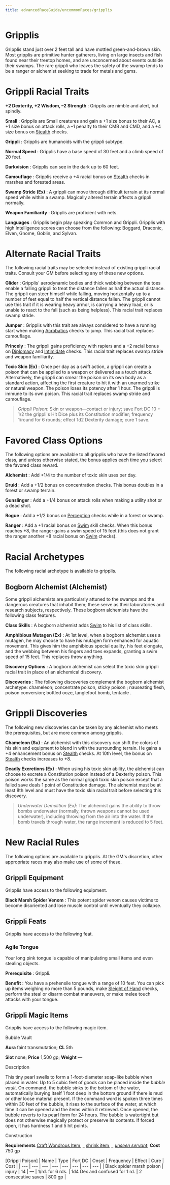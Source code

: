 ```yaml
---
title: advancedRaceGuide/uncommonRaces/gripplis
---
```

# Gripplis

Gripplis stand just over 2 feet tall and have mottled green-and-brown skin. Most gripplis are primitive hunter gatherers, living on large insects and fish found near their treetop homes, and are unconcerned about events outside their swamps. The rare grippli who leaves the safety of the swamp tends to be a ranger or alchemist seeking to trade for metals and gems.

# Grippli Racial Traits

**+2 Dexterity, +2 Wisdom, –2 Strength** : Gripplis are nimble and alert, but spindly.

**Small** : Gripplis are Small creatures and gain a +1 size bonus to their AC, a +1 size bonus on attack rolls, a –1 penalty to their CMB and CMD, and a +4 size bonus on [Stealth](skills/stealth#_stealth) checks.

**Grippli** : Gripplis are humanoids with the grippli subtype.

**Normal Speed** : Gripplis have a base speed of 30 feet and a climb speed of 20 feet.

**Darkvision** : Gripplis can see in the dark up to 60 feet.

**Camouflage** : Gripplis receive a +4 racial bonus on [Stealth](skills/stealth#_stealth) checks in marshes and forested areas.

**Swamp Stride (Ex)** : A grippli can move through difficult terrain at its normal speed while within a swamp. Magically altered terrain affects a grippli normally.

**Weapon Familiarity** : Gripplis are proficient with nets.

**Languages** : Gripplis begin play speaking Common and Grippli. Gripplis with high Intelligence scores can choose from the following: Boggard, Draconic, Elven, Gnome, Goblin, and Sylvan.

# Alternate Racial Traits

The following racial traits may be selected instead of existing grippli racial traits. Consult your GM before selecting any of these new options.

**Glider** : Gripplis' aerodynamic bodies and thick webbing between the toes enable a falling grippli to treat the distance fallen as half the actual distance. The grippli can steer himself while falling, moving horizontally up to a number of feet equal to half the vertical distance fallen. The grippli cannot use this trait if it is wearing heavy armor, is carrying a heavy load, or is unable to react to the fall (such as being helpless). This racial trait replaces swamp stride.

**Jumper** : Gripplis with this trait are always considered to have a running start when making [Acrobatics](skills/acrobatics#_acrobatics) checks to jump. This racial trait replaces camouflage.

**Princely** : The grippli gains proficiency with rapiers and a +2 racial bonus on [Diplomacy](skills/diplomacy#_diplomacy) and [Intimidate](skills/intimidate#_intimidate) checks. This racial trait replaces swamp stride and weapon familiarity.

**Toxic Skin (Ex)** : Once per day as a swift action, a grippli can create a poison that can be applied to a weapon or delivered as a touch attack. Alternatively, the grippli can smear the poison on its own body as a standard action, affecting the first creature to hit it with an unarmed strike or natural weapon. The poison loses its potency after 1 hour. The grippli is immune to its own poison. This racial trait replaces swamp stride and camouflage.

> _Grippli Poison_: Skin or weapon—contact or injury; save Fort DC 10 + 1/2 the grippli's Hit Dice plus its Constitution modifier; frequency 1/round for 6 rounds; effect 1d2 Dexterity damage; cure 1 save.
# Favored Class Options

The following options are available to all gripplis who have the listed favored class, and unless otherwise stated, the bonus applies each time you select the favored class reward.

**Alchemist** : Add +1/4 to the number of toxic skin uses per day.

**Druid** : Add a +1/2 bonus on concentration checks. This bonus doubles in a forest or swamp terrain.

**Gunslinger** : Add a +1/4 bonus on attack rolls when making a utility shot or a dead shot.

**Rogue** : Add a +1/2 bonus on [Perception](skills/perception#_perception) checks while in a forest or swamp.

**Ranger** : Add a +1 racial bonus on [Swim](skills/swim#_swim) skill checks. When this bonus reaches +8, the ranger gains a swim speed of 15 feet (this does not grant the ranger another +8 racial bonus on [Swim](skills/swim#_swim) checks).

# Racial Archetypes

The following racial archetype is available to gripplis.

## Bogborn Alchemist (Alchemist)

Some grippli alchemists are particularly attuned to the swamps and the dangerous creatures that inhabit them; these serve as their laboratories and research subjects, respectively. These bogborn alchemists have the following class features.

**Class Skills** : A bogborn alchemist adds [Swim](skills/swim#_swim) to his list of class skills.

**Amphibious Mutagen (Ex)** : At 1st level, when a bogborn alchemist uses a mutagen, he may choose to have his mutagen form enhanced for aquatic movement. This gives him the amphibious special quality, his feet elongate, and the webbing between his fingers and toes expands, granting a swim speed of 15 feet. This replaces throw anything.

**Discovery Options** : A bogborn alchemist can select the toxic skin grippli racial trait in place of an alchemical discovery.

**Discoveries** : The following discoveries complement the bogborn alchemist archetype: chameleon; concentrate poison, sticky poison ; nauseating flesh, poison conversion; bottled ooze, tanglefoot bomb, tentacle .

# Grippli Discoveries

The following new discoveries can be taken by any alchemist who meets the prerequisites, but are more common among gripplis.

**Chameleon (Su)** : An alchemist with this discovery can shift the colors of his skin and equipment to blend in with the surrounding terrain. He gains a +4 enhancement bonus on [Stealth](skills/stealth#_stealth) checks. At 10th level, the bonus on [Stealth](skills/stealth#_stealth) checks increases to +8.

**Deadly Excretions (Ex)** : When using his toxic skin ability, the alchemist can choose to excrete a Constitution poison instead of a Dexterity poison. This poison works the same as the normal grippli toxic skin poison except that a failed save deals 1 point of Constitution damage. The alchemist must be at least 8th level and must have the toxic skin racial trait before selecting this discovery.

> _Underwater Demolition (Ex)_: The alchemist gains the ability to throw bombs underwater (normally, thrown weapons cannot be used underwater), including throwing from the air into the water. If the bomb travels through water, the range increment is reduced to 5 feet.
# New Racial Rules

The following options are available to gripplis. At the GM's discretion, other appropriate races may also make use of some of these.

## Grippli Equipment

Gripplis have access to the following equipment.

**Black Marsh Spider Venom** : This potent spider venom causes victims to become disoriented and lose muscle control until eventually they collapse.

## Grippli Feats

Gripplis have access to the following feat.

### Agile Tongue

Your long pink tongue is capable of manipulating small items and even stealing objects.

**Prerequisite** : Grippli.

**Benefit** : You have a prehensile tongue with a range of 10 feet. You can pick up items weighing no more than 5 pounds, make [Sleight of Hand](skills/sleightOfHand#_sleight-of-hand) checks, perform the steal or disarm combat maneuvers, or make melee touch attacks with your tongue.

## Grippli Magic Items

Gripplis have access to the following magic item.

Bubble Vault

**Aura** faint transmutation; **CL** 5th

**Slot** none; **Price** 1,500 gp; **Weight** —

Description

This tiny pearl swells to form a 1-foot-diameter soap-like bubble when placed in water. Up to 5 cubic feet of goods can be placed inside the _bubble vault_. On command, the bubble sinks to the bottom of the water, automatically burying itself 1 foot deep in the bottom ground if there is mud or other loose material present. If the command word is spoken three times within 30 feet of the bubble, it rises to the surface of the water, at which time it can be opened and the items within it retrieved. Once opened, the bubble reverts to its pearl form for 24 hours. The bubble is watertight but does not otherwise magically protect or preserve its contents. If forced open, it has hardness 1 and 5 hit points.

Construction

**Requirements** [Craft Wondrous Item](feats#_craft-wondrous-item), _ [shrink item](spells/shrinkItem#_shrink-item)_, _ [unseen servant](spells/unseenServant#_unseen-servant)_; **Cost** 750 gp

  
  

[Grippli Poison]
| Name | Type | Fort DC | Onset | Frequency | Effect | Cure | Cost |
| --- | --- | --- | --- | --- | --- | --- | --- |
| Black spider marsh poison | injury | 14 | — | 1/rd. for 6 rds. | 1d4 Dex and confused for 1 rd. | 2 consecutive saves | 800 gp |

